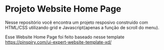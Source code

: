 # Projeto Website Home Page

Nesse repositório você encontra um projeto resposivo construído com HTML/CSS utilizando grid e Javascript(apenas a função de scroll do menu).

Esse Website Home Page foi feito baseado nesse template https://pinspiry.com/ui-expert-website-template-xd/